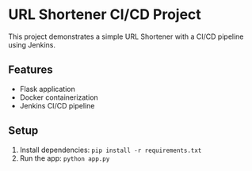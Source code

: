 # URL Shortener CI/CD Project

This project demonstrates a simple URL Shortener with a CI/CD pipeline using Jenkins.

## Features
- Flask application
- Docker containerization
- Jenkins CI/CD pipeline

## Setup
1. Install dependencies: `pip install -r requirements.txt`
2. Run the app: `python app.py`
